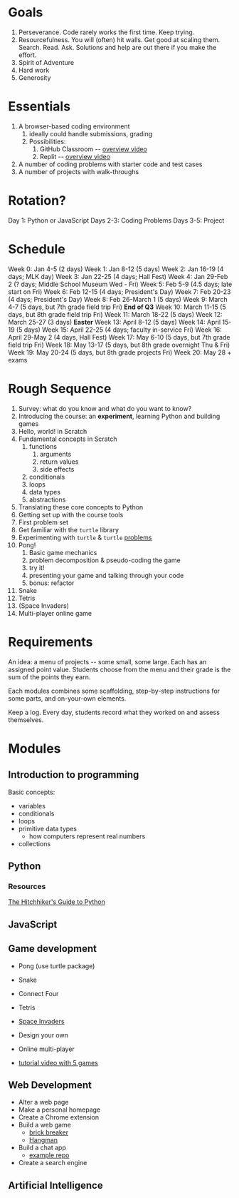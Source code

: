 # Goals
1. Perseverance. Code rarely works the first time. Keep trying.
2. Resourcefulness. You will (often) hit walls. Get good at scaling them. Search. Read. Ask. Solutions and help are out there if you make the effort.
3. Spirit of Adventure
4. Hard work
5. Generosity
# Essentials
1. A browser-based coding environment
	1. ideally could handle submissions, grading
	2. Possibilities:
		1. GitHub Classroom -- [overview video](https://www.youtube.com/playlist?list=PLIRjfNq867bewk3ZGV6Z7a16YDNRCpK3u)
		2. Replit -- [overview video](https://www.youtube.com/watch?v=Hg4vDnqiz2M)
2. A number of coding problems with starter code and test cases
3. A number of projects with walk-throughs
# Rotation?
Day 1: Python or JavaScript
Days 2-3: Coding Problems
Days 3-5: Project
# Schedule
Week 0: Jan 4-5 (2 days)
Week 1: Jan 8-12 (5 days)
Week 2: Jan 16-19 (4 days; MLK day)
Week 3: Jan 22-25 (4 days; Hall Fest)
Week 4: Jan 29-Feb 2 (? days; Middle School Museum Wed - Fri)
Week 5: Feb 5-9 (4.5 days; late start on Fri)
Week 6: Feb 12-15 (4 days; President's Day)
Week 7: Feb 20-23 (4 days; President's Day)
Week 8: Feb 26-March 1 (5 days)
Week 9: March 4-7 (5 days, but 7th grade field trip Fri)
**End of Q3**
Week 10: March 11-15 (5 days, but 8th grade field trip Fri)
Week 11: March 18-22 (5 days)
Week 12: March 25-27 (3 days)
**Easter**
Week 13: April 8-12 (5 days)
Week 14: April 15-19 (5 days)
Week 15: April 22-25 (4 days; faculty in-service Fri)
Week 16: April 29-May 2 (4 days, Hall Fest)
Week 17: May 6-10 (5 days, but 7th grade field trip Fri)
Week 18: May 13-17 (5 days, but 8th grade overnight Thu & Fri)
Week 19: May 20-24 (5 days, but 8th grade projects Fri)
Week 20: May 28 + exams

# Rough Sequence
1. Survey: what do you know and what do you want to know?
2. Introducing the course: an **experiment**, learning Python and building games
3. Hello, world! in Scratch
4. Fundamental concepts in Scratch
	1. functions
		1. arguments
		2. return values
		3. side effects 
	2. conditionals
	3. loops
	4. data types
	5. abstractions
5. Translating these core concepts to Python
6. Getting set up with the course tools
7. First problem set
8. Get familiar with the `turtle` library
9. Experimenting with `turtle` & `turtle` [problems](https://pythonturtle.academy/)
10. Pong!
	1. Basic game mechanics
	2. problem decomposition & pseudo-coding the game
	3. try it!
	4. presenting your game and talking through your code
	5. bonus: refactor
11. Snake
12. Tetris
13. (Space Invaders)
14. Multi-player online game

# Requirements
An idea: a menu of projects -- some small, some large. Each has an assigned point value. Students choose from the menu and their grade is the sum of the points they earn.

Each modules combines some scaffolding, step-by-step instructions for some parts, and on-your-own elements.

Keep a log. Every day, students record what they worked on and assess themselves.
# Modules
## Introduction to programming
Basic concepts:
- variables
- conditionals
- loops
- primitive data types
	- how computers represent real numbers
- collections
## Python
### Resources
[The Hitchhiker's Guide to Python](https://docs.python-guide.org/)

## JavaScript

## Game development
- Pong (use turtle package)
- Snake
- Connect Four
- Tetris
- [Space Invaders](https://www.youtube.com/watch?v=FfWpgLFMI7w)
- Design your own
- Online multi-player

- [tutorial video with 5 games](https://www.youtube.com/watch?v=XGf2GcyHPhc)

## Web Development
- Alter a web page
- Make a personal homepage
- Create a Chrome extension
- Build a web game
	- [brick breaker](https://www.youtube.com/watch?v=3EMxBkqC4z0)
	- [Hangman](https://www.youtube.com/watch?v=T6uht1A0114)
- Build a chat app
	- [example repo](https://github.com/ammezie/webcage/tree/main)
- Create a search engine
## Artificial Intelligence


